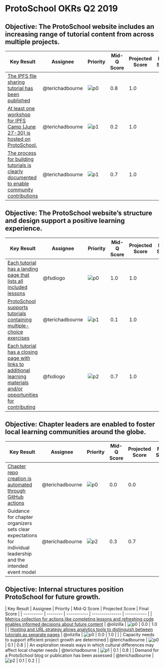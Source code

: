 # ProtoSchool OKRs Q2 2019

## Objective: The ProtoSchool website includes an increasing range of tutorial content from across multiple projects.

| Key Result | Assignee | Priority | Mid-Q Score | Projected Score | Final Score |
| ---------- | -------- | -------- | ----------- | --------------- | ----------- |
| [The IPFS file sharing tutorial has been published](https://github.com/ProtoSchool/protoschool.github.io/issues/91) | @terichadbourne | ![p0](https://ipfs.io/ipfs/QmV88khHDJEXi7wo6o972MZWY661R9PhrZW6dvpFP6jnMn/p0.svg) |0.8 |1.0 | |
| [At least one workshop for IPFS Camp (June 27-30) is hosted on ProtoSchool.](https://github.com/ipfs/roadmap/issues/25) | @terichadbourne | ![p1](https://ipfs.io/ipfs/QmV88khHDJEXi7wo6o972MZWY661R9PhrZW6dvpFP6jnMn/p1.svg) | 0.2 |1.0 | |
| [The process for building tutorials is clearly documented to enable community contributions](https://github.com/ProtoSchool/protoschool.github.io/issues/178) | @terichadbourne | ![p1](https://ipfs.io/ipfs/QmV88khHDJEXi7wo6o972MZWY661R9PhrZW6dvpFP6jnMn/p1.svg) |0.7 | 1.0| | |

## Objective: The ProtoSchool website’s structure and design support a positive learning experience.

| Key Result | Assignee | Priority | Mid-Q Score | Projected Score | Final Score |
| ---------- | -------- | -------- | ----------- | --------------- | ----------- |
| [Each tutorial has a landing page that lists all included lessons](https://github.com/ProtoSchool/protoschool.github.io/issues/106) | @fsdiogo | ![p0](https://ipfs.io/ipfs/QmV88khHDJEXi7wo6o972MZWY661R9PhrZW6dvpFP6jnMn/p0.svg) |1.0 |1.0 | |
| [ProtoSchool supports tutorials containing multiple-choice exercises](https://github.com/ProtoSchool/protoschool.github.io/issues/177)| @terichadbourne | ![p1](https://ipfs.io/ipfs/QmV88khHDJEXi7wo6o972MZWY661R9PhrZW6dvpFP6jnMn/p1.svg) |0.1 |1.0 | |
| [Each tutorial has a closing page with links to additional learning materials and/or opportunities for contributing](https://github.com/ProtoSchool/protoschool.github.io/issues/129) | @fsdiogo | ![p2](https://ipfs.io/ipfs/QmV88khHDJEXi7wo6o972MZWY661R9PhrZW6dvpFP6jnMn/p2.svg) | 0.7 | 1.0| | |


## Objective: Chapter leaders are enabled to foster local learning communities around the globe.

| Key Result | Assignee | Priority | Mid-Q Score | Projected Score | Final Score |
| ---------- | -------- | -------- | ----------- | --------------- | ----------- |
| [Chapter repo creation is automated through GitHub actions](https://github.com/ProtoSchool/organizing/issues/43) | @terichadbourne | ![p0](https://ipfs.io/ipfs/QmV88khHDJEXi7wo6o972MZWY661R9PhrZW6dvpFP6jnMn/p0.svg) |0.0 |0.0 | |
| Guidance for chapter organizers sets clear expectations for individual leadership and the intended event model | @terichadbourne | ![p2](https://ipfs.io/ipfs/QmV88khHDJEXi7wo6o972MZWY661R9PhrZW6dvpFP6jnMn/p2.svg) | 0.3|0.7 | | |


## Objective: Internal structures position ProtoSchool for future growth.

| Key Result | Assignee | Priority |  Mid-Q Score | Projected Score | Final Score |
| ---------- | -------- | ----------- | --------------- | ----------- |
| [Metrics collection for actions like completing lessons and refreshing code enables informed decisions about future content](https://github.com/ProtoSchool/protoschool.github.io/issues/100) | @olizilla | ![p0](https://ipfs.io/ipfs/QmV88khHDJEXi7wo6o972MZWY661R9PhrZW6dvpFP6jnMn/p0.svg) | 0.0 | 1.0 |
| [Hosting and URL strategy allows analytics tools to distinguish between tutorials as separate pages](https://github.com/ProtoSchool/protoschool.github.io/issues/179) | @olizilla | ![p0](https://ipfs.io/ipfs/QmV88khHDJEXi7wo6o972MZWY661R9PhrZW6dvpFP6jnMn/p0.svg) | 0.0 | 1.0 |  |
| Capacity needs to support efficient project growth are determined  |  @terichadbourne | ![p0](https://ipfs.io/ipfs/QmV88khHDJEXi7wo6o972MZWY661R9PhrZW6dvpFP6jnMn/p0.svg) | 0.1  |  0.8 |
| An exploration reveals ways in which cultural differences may affect local chapter needs |  @terichadbourne | ![p1](https://ipfs.io/ipfs/QmV88khHDJEXi7wo6o972MZWY661R9PhrZW6dvpFP6jnMn/p1.svg) | 0.1  | 0.8  |
| Demand for a ProtoSchool blog or publication has been assessed  |  @terichadbourne | ![p2](https://ipfs.io/ipfs/QmV88khHDJEXi7wo6o972MZWY661R9PhrZW6dvpFP6jnMn/p2.svg) | 0.1 | 0.2  |  |
